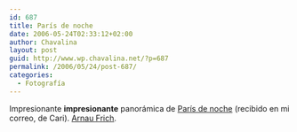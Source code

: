 ```yaml
---
id: 687
title: París de noche
date: 2006-05-24T02:33:12+02:00
author: Chavalina
layout: post
guid: http://www.wp.chavalina.net/?p=687
permalink: /2006/05/24/post-687/
categories:
  - Fotografía
---
```

Impresionante **impresionante** panorámica de <a href="http://framboise781.free.fr/Paris.htm" target="_blank">París de noche</a> (recibido en mi correo, de Cari). <a href="http://www.arnaudfrichphoto.com/" target="_blank">Arnau Frich</a>.